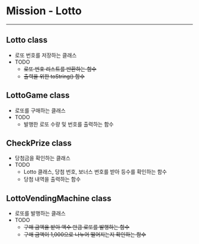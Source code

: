 # Mission - Lotto

***

## Lotto class

- 로또 번호를 저장하는 클래스
- TODO
    - ~~로또 번호 리스트를 반환하는 함수~~
    - ~~출력을 위한 toString() 함수~~

## LottoGame class

- 로또를 구매하는 클래스
- TODO
    - 발행한 로또 수량 및 번호를 출력하는 함수

## CheckPrize class

- 당첨금을 확인하는 클래스
- TODO
    - Lotto 클래스, 당첨 번호, 보너스 번호를 받아 등수를 확인하는 함수
    - 당첨 내역을 출력하는 함수

## LottoVendingMachine class

- 로또를 발행하는 클래스
- TODO
    - ~~구매 금액을 받아 액수 만큼 로또를 발행하는 함수~~
    - ~~구매 금액이 1,000으로 나누어 떨어지는지 확인하는 함수~~
